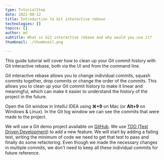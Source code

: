 ```yaml
---
type: TutorialStep
date: 2022-08-12
title: Introduction to Git interactive rebase
technologies: []
topics: []
author: md
subtitle: What is Git interactive rebase and why would you use it?
thumbnail: ./thumbnail.png

---
```


This guide tutorial will cover how to clean up your Git commit history with Git interactive rebase, both via the UI and from the command line.

Git interactive rebase allows you to change individual commits, squash commits together, drop commits or change the order of the commits.
This allows you to clean up your Git commit history to make it linear and meaningful, which can make it easier to understand
the history of the project in the future.

Open the Git window in IntelliJ IDEA using **⌘+9** on Mac (or **Alt+9** on Windows & Linux). In the Git log window we can see the commits that were made to the project. 

We will use a Git demo project available on [GitHub](https://github.com/mlvandijk/gitdemo). We use [TDD (Test Driven Development)](https://martinfowler.com/bliki/TestDrivenDevelopment.html) to add a new feature. We will start by adding a failing test, writing the minimum of code we need to get that test to pass and finally do some refactoring. Even though we made the necessary changes in multiple commits, we don't need to keep all these individual commits for future reference.